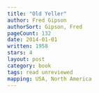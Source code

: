 ```yaml
---
title: "Old Yeller"
author: Fred Gipson
authorSort: Gipson, Fred
pageCount: 132
date: 2014-01-01
written: 1958
stars: 4
layout: post
category: book
tags: read unreviewed
mapping: USA, North America
---
```

